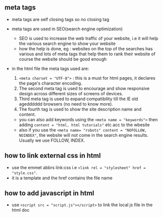 ## meta tags
 - meta tags are self closing tags so no closing tag
 - meta tags are used in SEO(search engine optimization)
   - SEO is used to increase the web traffic of your website, i.e it will help the various search engine to show your website
   - how the help is done, eg : websites on the top of the searches has various and lots of  meta tags that help them to rank their website of course the website should be good enough 

 - in the html file the meta tags used are:
   1. `<meta charset = "UTF-8">` : this is a must for html pages, it declares the page's character encoding.
   2. The second meta tag is used to encourage and show responsive design across different sizes of screens of devices.
   3. Third meta tag is used to expand compatibility till the IE old agedddddd browsers (no need to know more).
   4. The fourth tag is used to show the site description name and content.
     - you can also add keywords using the `<meta name = "keywords">` then adding `content = "html, html tutorials"` etc acc to the wbesite
     - also if you use the `<meta name= "robots" content = "NOFOLLOW, NOINDEX"`, the website will not come in the search engine results. Usually we use FOLLOW, INDEX.

## how to link external css in html
 - use the emmet abbrs link:css i.e `<link rel = "stylesheet" href = "style.css"`.
 - it is a template and the href contains the file name

## how to add javascript in html
 - use `<script src = "script.js"></script>` to link the local js file in the html doc
